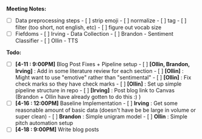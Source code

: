 **Meeting Notes:**

- [ ] Data preprocessing steps
      - [ ] strip emoji
      - [ ] normalize
      - [ ] tag
      - [ ] filter (too short, not english, etc)
      - [ ] figure out vocab size
- [ ] Fiefdoms
      - [ ] Irving - Data Collection
      - [ ] Brandon - Sentiment Classifier
      - [ ] Ollin - TTS

**Todo:**

- [ ] **[4-11 : 9:00PM]** Blog Post Fixes + Pipeline setup
      - [ ] **[Ollin, Brandon, Irving]** : Add in some literature review for each section
      - [ ] **[Ollin]** : Might want to use "emotive" rather than "sentimental"
      - [ ] **[Ollin]** : Fix check marks so they have check marks
      - [ ] **[Ollin]** : Set up simple pipeline structure in repo
      - [ ] **[Irving]** : Post blog link to Canvas (Brandon + Ollin have already gotten to do this :) )
- [ ] **[4-16 : 12:00PM]** Baseline Implementation
      - [ ] **Irving** : Get some reasonable amount of basic data (doesn't have be be large in volume or super clean)
      - [ ] **Brandon** : Simple unigram model
      - [ ] **Ollin** : Simple pitch automation setup
- [ ] **[4-18 : 9:00PM]** Write blog posts